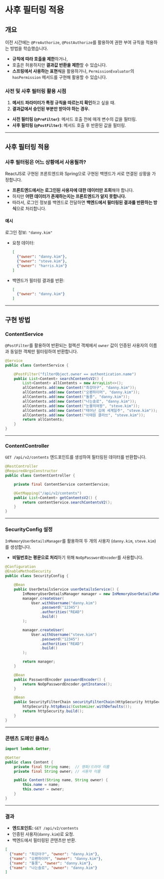 # 사후 필터링 적용

## 개요
이전 시간에는 `@PreAuthorize`, `@PostAuthorize`를 활용하여 권한 부여 규칙을 적용하는 방법을 학습했습니다.

- **규칙에 따라 호출을 제한**하거나,
- 호출은 허용하지만 **결과값 반환을 제한**할 수 있습니다.
- **스프링에서 사용하는 표현식**을 활용하거나, `PermissionEvaluator`의 `hasPermission` 메서드를 구현해 활용할 수 있습니다.

### 사전 및 사후 필터링 활용 시점

1. **메서드 파라미터가 특정 규칙을 따르는지 확인**하고 싶을 때.
2. **결과값에서 승인된 부분만 받아야 하는 경우.**

- **사전 필터링 (`@PreFilter`)**: 메서드 호출 전에 매개 변수의 값을 필터링.
- **사후 필터링 (`@PostFilter`)**: 메서드 호출 후 반환된 값을 필터링.

---

## 사후 필터링 적용

### 사후 필터링은 어느 상황에서 사용될까?
ReactJS로 구현된 프론트엔드와 Spring으로 구현된 백엔드가 서로 연결된 상황을 가정합니다.

- **프론트엔드에서는 로그인된 사용자에 대한 데이터만 조회**해야 합니다.
- 하지만 **어떤 데이터가 존재하는지는 프론트엔드가 알지 못합니다.**
- 따라서, 로그인 정보를 백엔드로 전달하면 **백엔드에서 필터링된 결과를 반환하는 방식**으로 처리합니다.

#### 예시
로그인 정보: `"danny.kim"`

- 요청 데이터:
    ```json
    [
      {"owner": "danny.kim"},
      {"owner": "steve.kim"},
      {"owner": "harris.kim"}
    ]
    ```
- 백엔드가 필터링 결과를 반환:
    ```json
    [
      {"owner": "danny.kim"}
    ]
    ```

---

## 구현 방법

### ContentService

`@PostFilter`를 활용하여 반환되는 컬렉션 객체에서 `owner` 값이 인증된 사용자의 이름과 동일한 객체만 필터링하여 반환합니다.

```java
@Service
public class ContentService {

    @PostFilter("filterObject.owner == authentication.name")
    public List<Content> searchContentsV2() {
        List<Content> allContents = new ArrayList<>();
        allContents.add(new Content("최강야구", "danny.kim"));
        allContents.add(new Content("오펜하이머", "danny.kim"));
        allContents.add(new Content("돌풍", "danny.kim"));
        allContents.add(new Content("나는솔로", "danny.kim"));
        allContents.add(new Content("눈물의여왕", "steve.kim"));
        allContents.add(new Content("태어난 김에 세계일주", "steve.kim"));
        allContents.add(new Content("이태원 클라쓰", "steve.kim"));
        return allContents;
    }
}
```

---

### ContentController

`GET /api/v2/contents` 엔드포인트를 생성하여 필터링된 데이터를 반환합니다.

```java
@RestController
@RequiredArgsConstructor
public class ContentController {

    private final ContentService contentService;

    @GetMapping("/api/v2/contents")
    public List<Content> getContentsV2() {
        return contentService.searchContentsV2();
    }
}
```

---

### SecurityConfig 설정

`InMemoryUserDetailsManager`를 활용하여 두 개의 사용자 (`danny.kim`, `steve.kim`)를 생성합니다.

- **비밀번호는 평문으로 처리**하기 위해 `NoOpPasswordEncoder`를 사용합니다.

```java
@Configuration
@EnableMethodSecurity
public class SecurityConfig {

    @Bean
    public UserDetailsService userDetailsService() {
        InMemoryUserDetailsManager manager = new InMemoryUserDetailsManager();
        manager.createUser(
            User.withUsername("danny.kim")
                .password("12345")
                .authorities("READ")
                .build()
        );

        manager.createUser(
            User.withUsername("steve.kim")
                .password("12345")
                .authorities("READ")
                .build()
        );

        return manager;
    }

    @Bean
    public PasswordEncoder passwordEncoder() {
        return NoOpPasswordEncoder.getInstance();
    }

    @Bean
    public SecurityFilterChain securityFilterChain(HttpSecurity httpSecurity) throws Exception {
        httpSecurity.httpBasic(Customizer.withDefaults());
        return httpSecurity.build();
    }
}
```

---

### 콘텐츠 도메인 클래스

```java
import lombok.Getter;

@Getter
public class Content {
    private final String name;  // 영화/드라마 이름
    private final String owner; // 사용자 이름

    public Content(String name, String owner) {
        this.name = name;
        this.owner = owner;
    }
}
```

---

### 결과

- **엔드포인트:** `GET /api/v2/contents`
- 인증된 사용자(`danny.kim`)로 요청.
- 백엔드에서 필터링된 콘텐츠만 반환.

```json
[
  {"name": "최강야구", "owner": "danny.kim"},
  {"name": "오펜하이머", "owner": "danny.kim"},
  {"name": "돌풍", "owner": "danny.kim"},
  {"name": "나는솔로", "owner": "danny.kim"}
]
```
